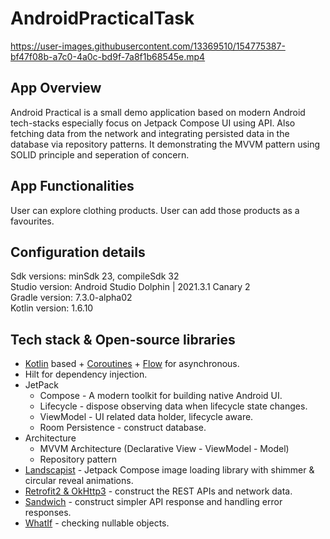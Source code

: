 # AndroidPracticalTask

https://user-images.githubusercontent.com/13369510/154775387-bf47f08b-a7c0-4a0c-bd9f-7a8f1b68545e.mp4

## App Overview
Android Practical is a small demo application based on modern Android tech-stacks especially focus on Jetpack Compose UI using API.
Also fetching data from the network and integrating persisted data in the database via repository patterns. It demonstrating the MVVM pattern using SOLID principle and seperation of concern.
</br>
## App Functionalities
User can explore clothing products. User can add those products as a favourites.

## Configuration details
Sdk versions: minSdk 23, compileSdk 32</br>
Studio version: Android Studio Dolphin | 2021.3.1 Canary 2</br>
Gradle version: 7.3.0-alpha02</br>
Kotlin version: 1.6.10</br>

## Tech stack & Open-source libraries
- [Kotlin](https://kotlinlang.org/) based + [Coroutines](https://github.com/Kotlin/kotlinx.coroutines) + [Flow](https://kotlin.github.io/kotlinx.coroutines/kotlinx-coroutines-core/kotlinx.coroutines.flow/) for asynchronous.
- Hilt for dependency injection.
- JetPack
  - Compose - A modern toolkit for building native Android UI.
  - Lifecycle - dispose observing data when lifecycle state changes.
  - ViewModel - UI related data holder, lifecycle aware.
  - Room Persistence - construct database.
- Architecture
  - MVVM Architecture (Declarative View - ViewModel - Model)
  - Repository pattern
- [Landscapist](https://github.com/skydoves/landscapist) - Jetpack Compose image loading library with shimmer & circular reveal animations.
- [Retrofit2 & OkHttp3](https://github.com/square/retrofit) - construct the REST APIs and  network data.
- [Sandwich](https://github.com/skydoves/Sandwich) - construct simpler API response and handling error responses.
- [WhatIf](https://github.com/skydoves/whatif) - checking nullable objects.


